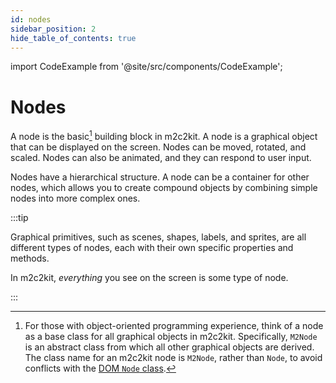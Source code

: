 ```yaml
---
id: nodes
sidebar_position: 2
hide_table_of_contents: true
---
```


import CodeExample from '@site/src/components/CodeExample';

# Nodes

A node is the basic[^1] building block in m2c2kit. A node is a graphical object that can be displayed on the screen. Nodes can be moved, rotated, and scaled. Nodes can also be animated, and they can respond to user input.

Nodes have a hierarchical structure. A node can be a container for other nodes, which allows you to create compound objects by combining simple nodes into more complex ones. 

:::tip

Graphical primitives, such as scenes, shapes, labels, and sprites, are all different types of nodes, each with their own specific properties and methods.

In m2c2kit, _everything_ you see on the screen is some type of node.

:::

[^1]: For those with object-oriented programming experience, think of a node as a base class for all graphical objects in m2c2kit. Specifically, `M2Node` is an abstract class from which all other graphical objects are derived. The class name for an m2c2kit node is `M2Node`, rather than `Node`, to avoid conflicts with the [DOM `Node` class](https://developer.mozilla.org/en-US/docs/Web/API/Node).